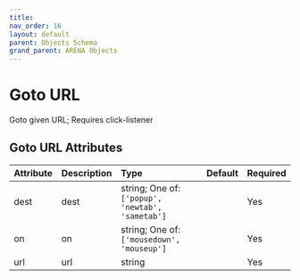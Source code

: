 ```yaml
---
title: 
nav_order: 16
layout: default
parent: Objects Schema
grand_parent: ARENA Objects
---
```



Goto URL
========


Goto given URL; Requires click-listener

Goto URL Attributes
--------------------

|Attribute|Description|Type|Default|Required|
| :--- | :--- | :--- | :--- | :--- |
|dest|dest|string; One of: ```['popup', 'newtab', 'sametab']```||Yes|
|on|on|string; One of: ```['mousedown', 'mouseup']```||Yes|
|url|url|string||Yes|
